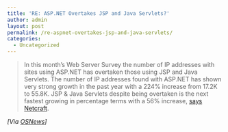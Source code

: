 ```yaml
---
title: 'RE: ASP.NET Overtakes JSP and Java Servlets?'
author: admin
layout: post
permalink: /re-aspnet-overtakes-jsp-and-java-servlets/
categories:
  - Uncategorized
---
```

> In this month&#8217;s Web Server Survey the number of IP addresses with sites using ASP.NET has overtaken those using JSP and Java Servlets. The number of IP addresses found with ASP.NET has shown very strong growth in the past year with a 224% increase from 17.2K to 55.8K. JSP & Java Servlets despite being overtaken is the next fastest growing in percentage terms with a 56% increase, [says Netcraft][1]. 

*[Via [OSNews][2]]*

 [1]: http://news.netcraft.com/archives/2004/03/23/aspnet_overtakes_jsp_and_java_servlets.html
 [2]: http://www.osnews.com/story.php?news_id=6500